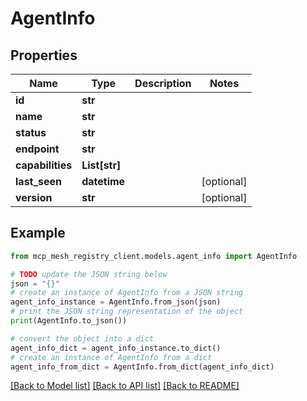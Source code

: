 # AgentInfo

## Properties

| Name             | Type          | Description | Notes      |
| ---------------- | ------------- | ----------- | ---------- |
| **id**           | **str**       |             |
| **name**         | **str**       |             |
| **status**       | **str**       |             |
| **endpoint**     | **str**       |             |
| **capabilities** | **List[str]** |             |
| **last_seen**    | **datetime**  |             | [optional] |
| **version**      | **str**       |             | [optional] |

## Example

```python
from mcp_mesh_registry_client.models.agent_info import AgentInfo

# TODO update the JSON string below
json = "{}"
# create an instance of AgentInfo from a JSON string
agent_info_instance = AgentInfo.from_json(json)
# print the JSON string representation of the object
print(AgentInfo.to_json())

# convert the object into a dict
agent_info_dict = agent_info_instance.to_dict()
# create an instance of AgentInfo from a dict
agent_info_from_dict = AgentInfo.from_dict(agent_info_dict)
```

[[Back to Model list]](../README.md#documentation-for-models) [[Back to API list]](../README.md#documentation-for-api-endpoints) [[Back to README]](../README.md)
